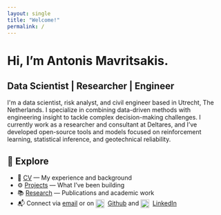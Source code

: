 ```yaml
---
layout: single
title: "Welcome!"
permalink: /
---
```


# Hi, I’m Antonis Mavritsakis.
<h2 class="typewriter gold-link">Data Scientist | Researcher | Engineer</h2>

I'm a data scientist, risk analyst, and civil engineer based in Utrecht, The Netherlands. I specialize in combining data-driven methods with engineering insight to tackle complex decision-making challenges. I currently work as a researcher and consultant at Deltares, and I’ve developed open-source tools and models focused on reinforcement learning, statistical inference, and geotechnical reliability.

## 📌 Explore

- 📄 [CV](/cv/) — My experience and background  
- ⚙️ [Projects](/projects/) — What I’ve been building  
- 📚 [Research](/research/) — Publications and academic work
- 📬 Connect via [email](mailto:amavrits@gmail.com) or on 
  <img src="https://github.githubassets.com/images/modules/logos_page/GitHub-Mark.png" width="20" style="vertical-align: middle; margin-right: 4px;" />
  <a href="https://github.com/amavrits">Github</a> and
  <img src="https://cdn.jsdelivr.net/gh/devicons/devicon/icons/linkedin/linkedin-original.svg" width="20" style="vertical-align: middle; margin-right: 4px;" />
  <a href="https://linkedin.com/in/antonis-mavritsakis">LinkedIn</a>

